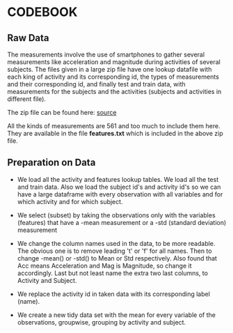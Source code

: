 CODEBOOK
========

Raw Data
--------

The measurements involve the use of smartphones to gather several measurements like acceleration and magnitude 
during activities of several subjects. The files given in a large zip file have one lookup datafile with
each king of activity and its corresponding id, the types of measurements and their corresponding id,
and finally test and train data, with measurements for the subjects and the activities (subjects and activities
in different file).

The zip file can be found here: [source](https://d396qusza40orc.cloudfront.net/getdata%2Fprojectfiles%2FUCI%20HAR%20Dataset.zip) 

All the kinds of measurements are 561 and too much to include them here. They are available in the file
**features.txt** which is included in the above zip file. 

Preparation on Data
-------------------

* We load all the activity and features lookup tables. We load all the test and train data. Also we load the subject id's and activity id's
so we can have a large dataframe with every observation with all variables and for which activity and for which subject.

* We select (subset) by taking the observations only with the variables (features) that have a -mean measurement or a -std (standard deviation)
measurement 

* We change the column names used in the data, to be more readable.  The obvious one is to remove leading 't' or 'f' for all names.
Then to change -mean() or -std() to Mean or Std respectively. Also found that Acc means Acceleration and Mag is Magnitude, so change it accordingly.
Last but not least name the extra two last columns, to Activity and Subject. 

* We replace the activity id in taken data with its corresponding label (name).

* We create a new tidy data set with the mean for every variable of the observations, groupwise, grouping by activity and subject.